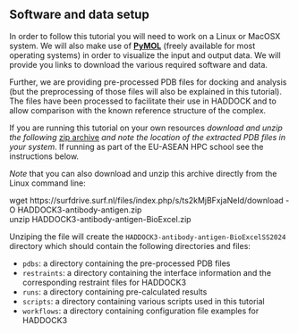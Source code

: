 ## Software and data setup

In order to follow this tutorial you will need to work on a Linux or MacOSX system.
We will also make use of [**PyMOL**](https://www.pymol.org/) (freely available for most operating systems) in order to visualize the input and output data.
We will provide you links to download the various required software and data.

Further, we are providing pre-processed PDB files for docking and analysis (but the preprocessing of those files will also be explained in this tutorial).
The files have been processed to facilitate their use in HADDOCK and to allow comparison with the known reference structure of the complex.

If you are running this tutorial on your own resources _download and unzip the following_ [zip archive](https://surfdrive.surf.nl/files/index.php/s/ts2kMjBFxjaNeId) _and note the location of the extracted PDB files in your system_.
If running as part of the EU-ASEAN HPC school see the instructions below.

_Note_ that you can also download and unzip this archive directly from the Linux command line:

<a class="prompt prompt-cmd">
wget https://surfdrive.surf.nl/files/index.php/s/ts2kMjBFxjaNeId/download -O HADDOCK3-antibody-antigen.zip<br>
unzip HADDOCK3-antibody-antigen-BioExcel.zip
</a>


Unziping the file will create the `HADDOCK3-antibody-antigen-BioExcelSS2024` directory which should contain the following directories and files:

* `pdbs`: a directory containing the pre-processed PDB files
* `restraints`: a directory containing the interface information and the corresponding restraint files for HADDOCK3
* `runs`: a directory containing pre-calculated results
* `scripts`: a directory containing various scripts used in this tutorial
* `workflows`: a directory containing configuration file examples for HADDOCK3
